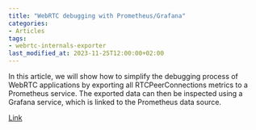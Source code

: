 ```yaml
---
title: "WebRTC debugging with Prometheus/Grafana"
categories:
- Articles
tags:
- webrtc-internals-exporter
last_modified_at: 2023-11-25T12:00:00+02:00
---
```


In this article, we will show how to simplify the debugging process of WebRTC applications by exporting all RTCPeerConnections metrics to a Prometheus service. The exported data can then be inspected using a Grafana service, which is linked to the Prometheus data source.

[Link](https://medium.com/@vpalmisano/webrtc-debugging-with-prometheus-grafana-254b6ac71063)
